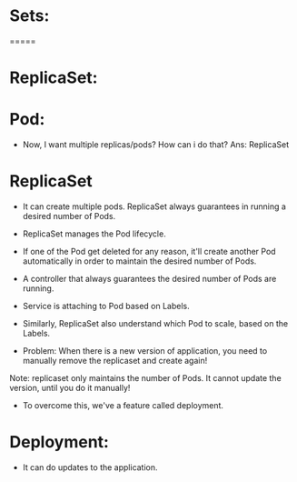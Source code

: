 # Sets:
  =====

# ReplicaSet:

# Pod:
* Now, 
I want multiple replicas/pods? How can i do that?
Ans: ReplicaSet

# ReplicaSet
* It can create multiple pods. ReplicaSet always guarantees in running a desired number of Pods.    

* ReplicaSet manages the Pod lifecycle.

* If one of the Pod get deleted for any reason, it'll create another Pod automatically in order to maintain the desired number of Pods.

* A controller that always guarantees the desired number of Pods are running.

* Service is attaching to Pod based on Labels. 
* Similarly, ReplicaSet also understand which Pod to scale, based on the Labels.


* Problem: When there is a new version of application, you need to manually remove the replicaset and create again!

Note: replicaset only maintains the number of Pods. It cannot update the version, until you do it manually!


* To overcome this, we've a feature called deployment.

# Deployment:
* It can do updates to the application.


